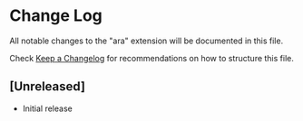 # Change Log

All notable changes to the "ara" extension will be documented in this file.

Check [Keep a Changelog](http://keepachangelog.com/) for recommendations on how to structure this file.

## [Unreleased]

- Initial release